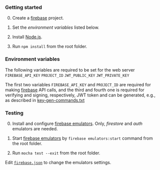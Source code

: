 ### Getting started

0. Create a [firebase](https://firebase.google.com/) project.

1. Set the *environment variables* listed below.

2. Install [Node.js](https://nodejs.org/).

3. Run `npm install` from the root folder.

### Environment variables 

The following variables are required to be set for the web server 
 `FIREBASE_API_KEY`
 `PROJECT_ID`
 `JWT_PUBLIC_KEY`
 `JWT_PRIVATE_KEY`
 
 The first two variables  `FIREBASE_API_KEY` and `PROJECT_ID` are required for making [firebase](https://firebase.google.com/) API calls, and the third and fourth one is required for verifying and signing, respectively, JWT token and can be generated, e.g., as described in [key-gen-commands.txt](https://github.com/rfulekjames/restaurant/blob/main/webserver/key-gen-commands.txt)
 
 ### Testing
 
 0. Install and configure [firebase emulators](https://firebase.google.com/docs/emulator-suite/install_and_configure). Only, *firestore* and *auth* emulators are needed.

 1. Start [firebase emulators](https://firebase.google.com/docs/emulator-suite) by `firebase emulators:start` command from the root folder.
 
 1. Run `mocha test --exit` from the root folder.

Edit [`firebase.json`](https://github.com/rfulekjames/restaurant/blob/main/webserver/firebase.json) to change the emulators settings.
